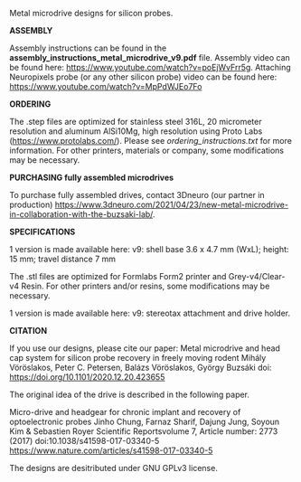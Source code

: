 Metal microdrive designs for silicon probes.

**ASSEMBLY**

Assembly instructions can be found in the **assembly_instructions_metal_microdrive_v9.pdf** file. Assembly video can be found here: https://www.youtube.com/watch?v=poEjWvFrr5g. 
Attaching Neuropixels probe (or any other silicon probe) video can be found here: https://www.youtube.com/watch?v=MpPdWJEo7Fo

**ORDERING**

The .step files are optimized for stainless steel 316L, 20 micrometer resolution and aluminum AlSi10Mg, high resolution using Proto Labs (https://www.protolabs.com/). Please see *ordering_instructions.txt* for more information. 
For other printers, materials or company, some modifications may be necessary.


**PURCHASING fully assembled microdrives**

To purchase fully assembled drives, contact 3Dneuro (our partner in production) https://www.3dneuro.com/2021/04/23/new-metal-microdrive-in-collaboration-with-the-buzsaki-lab/.


**SPECIFICATIONS**

1 version is made available here:
v9: shell base 3.6 x 4.7 mm (WxL); height: 15 mm; travel distance 7 mm

The .stl files are optimized for Formlabs Form2 printer and Grey-v4/Clear-v4 Resin. For other printers and/or resins, some modifications may be necessary.

1 version is made available here:
v9: stereotax attachment and drive holder.


**CITATION**

If you use our designs, please cite our paper:
Metal microdrive and head cap system for silicon probe recovery in freely moving rodent 
Mihály Vöröslakos, Peter C. Petersen, Balázs Vöröslakos, György Buzsáki
doi: https://doi.org/10.1101/2020.12.20.423655 


The original idea of the drive is described in the following paper.

Micro-drive and headgear for chronic implant and recovery of optoelectronic probes Jinho Chung, Farnaz Sharif, Dajung Jung, Soyoun Kim & Sebastien Royer Scientific Reportsvolume 7, Article number: 2773 (2017) doi:10.1038/s41598-017-03340-5 https://www.nature.com/articles/s41598-017-03340-5

The designs are desitributed under GNU GPLv3 license.
